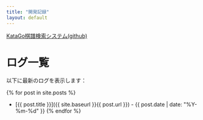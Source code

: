 ```yaml
---
title: "開発記録"
layout: default
---
```


[KataGo棋譜検索システム(github)](https://github.com/hosinobu/katago-kifu-search)

# ログ一覧

以下に最新のログを表示します：

{% for post in site.posts %}
  * [{{ post.title }}]({{ site.baseurl }}{{ post.url }}) - {{ post.date | date: "%Y-%m-%d" }}
{% endfor %}

